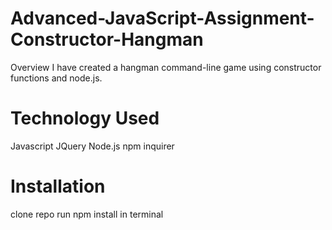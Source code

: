# Advanced-JavaScript-Assignment-Constructor-Hangman
Overview
I have created a hangman command-line game using constructor functions and node.js.

# Technology Used
Javascript
JQuery
Node.js
npm inquirer
   
# Installation
clone repo
run npm install in terminal





